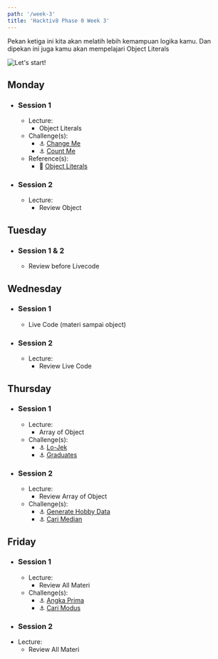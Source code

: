 ```yaml
---
path: '/week-3'
title: 'Hacktiv8 Phase 0 Week 3'
---
```


Pekan ketiga ini kita akan melatih lebih kemampuan logika kamu. Dan dipekan ini juga kamu akan mempelajari Object Literals

![Let's start!](/assets/start.png)

## Monday

- ### Session 1
  - Lecture:
      - Object Literals
  - Challenge(s):
      - :anchor: [Change Me](/week-3/challenges/anchor-change-me)
      - :anchor: [Count Me](/week-3/challenges/anchor-count-me)
  - Reference(s):
      - :notebook_with_decorative_cover: [Object Literals](/week-3/references/object-literal)
- ### Session 2
  - Lecture:
      - Review Object

## Tuesday

- ### Session 1 & 2
    - Review before Livecode

## Wednesday

- ### Session 1
    - Live Code (materi sampai object)
- ### Session 2
  - Lecture:
      - Review Live Code

## Thursday

- ### Session 1
  - Lecture:
      - Array of Object
  - Challenge(s):
      - :anchor: [Lo-Jek](/week-3/challenges/anchor-lojek)
      - :anchor: [Graduates](/week-3/challenges/anchor-graduates-object)
- ### Session 2
  - Lecture:
      - Review Array of Object
  - Challenge(s):
      - :anchor: [Generate Hobby Data](/week-3/challenges/anchor-generate-hobby-data)
      - :anchor: [Cari Median](/week-3/challenges/anchor-cari-median)

## Friday

- ### Session 1
  - Lecture:
      - Review All Materi
  - Challenge(s):
      - :anchor: [Angka Prima](/week-3/challenges/anchor-angka-prima)
      - :anchor: [Cari Modus](/week-3/challenges/anchor-cari-modus)
      <!-- - :rocket: [Mengelompokkan Hewan](/week-3/challenges/rocket-mengelompokkan-hewan) -->
- ### Session 2
- Lecture:
    - Review All Materi
